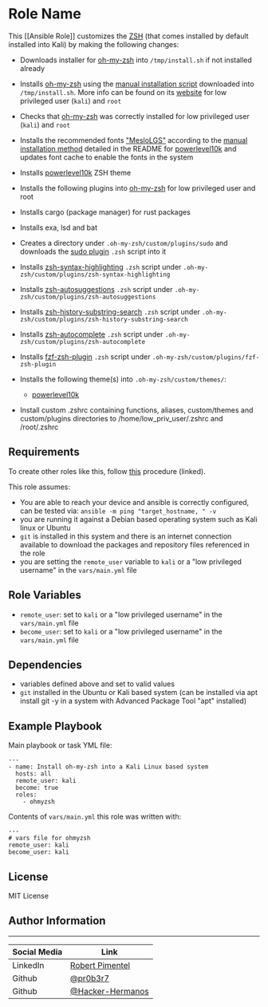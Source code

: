 Role Name
=========

This [[Ansible Role]] customizes the [ZSH](https://www.kali.org/tools/zsh/) (that comes installed by default installed into Kali) by making the following changes:
- Downloads installer for [oh-my-zsh](https://github.com/ohmyzsh/ohmyzsh) into `/tmp/install.sh` if not installed already
- Installs [oh-my-zsh](https://github.com/ohmyzsh/ohmyzsh) using the [manual installation script](https://github.com/ohmyzsh/ohmyzsh) downloaded into `/tmp/install.sh`. More info can be found on its [website](https://ohmyz.sh/) for low privileged user (`kali`) and `root`
- Checks that [oh-my-zsh](https://github.com/ohmyzsh/ohmyzsh) was correctly installed for low privileged user (`kali`) and `root`
- Installs the recommended fonts ["MesloLGS"](https://github.com/romkatv/powerlevel10k-media) according to the [manual installation method](https://github.com/romkatv/powerlevel10k) detailed in the README for [powerlevel10k](https://github.com/romkatv/powerlevel10k) and updates font cache to enable the fonts in the system
- Installs [powerlevel10k](https://github.com/romkatv/powerlevel10k) ZSH theme
- Installs the following plugins into [oh-my-zsh](https://github.com/ohmyzsh/ohmyzsh) for low privileged user and root
- Installs cargo (package manager) for rust packages
- Installs exa, lsd and bat
- Creates a directory under `.oh-my-zsh/custom/plugins/sudo` and downloads the [sudo plugin](https://github.com/ohmyzsh/ohmyzsh/tree/master/plugins/sudo) `.zsh` script into it
- Installs [zsh-syntax-highlighting](https://github.com/zsh-users/zsh-syntax-highlighting) `.zsh` script under `.oh-my-zsh/custom/plugins/zsh-syntax-highlighting`
- Installs [zsh-autosuggestions](https://github.com/zsh-users/zsh-autosuggestions.git) `.zsh` script under `.oh-my-zsh/custom/plugins/zsh-autosuggestions`
- Installs [zsh-history-substring-search](https://github.com/zsh-users/zsh-history-substring-search.git) `.zsh` script under `.oh-my-zsh/custom/plugins/zsh-history-substring-search`
- Installs [zsh-autocomplete](https://github.com/marlonrichert/zsh-autocomplete.git) `.zsh` script under `.oh-my-zsh/custom/plugins/zsh-autocomplete`
- Installs [fzf-zsh-plugin](https://github.com/unixorn/fzf-zsh-plugin.git) `.zsh` script under `.oh-my-zsh/custom/plugins/fzf-zsh-plugin`
- Installs the following theme(s) into `.oh-my-zsh/custom/themes/`:

  - [powerlevel10k](https://github.com/romkatv/powerlevel10k.git)

- Install custom .zshrc containing functions, aliases, custom/themes and custom/plugins directories to /home/low_priv_user/.zshrc and /root/.zshrc

Requirements
------------

To create other roles like this, follow [this](https://redhatgov.io/workshops/ansible_automation/exercise1.5/) procedure (linked).

This role assumes:

- You are able to reach your device and ansible is correctly configured, can be tested via: ` ansible -m ping "target_hostname, " -v `
- you are running it against a Debian based operating system such as Kali linux or Ubuntu
- `git` is installed in this system and there is an internet connection available to download the packages and repository files referenced in the role
- you are setting the `remote_user` variable to `kali` or a "low privileged username" in the `vars/main.yml` file

Role Variables
--------------

- `remote_user`: set to `kali` or a "low privileged username" in the `vars/main.yml` file
- `become_user`: set to `kali` or a "low privileged username" in the `vars/main.yml` file

Dependencies
------------

- variables defined above and set to valid values
- `git` installed in the Ubuntu or Kali based system (can be installed via apt install git -y in a system with Advanced Package Tool "apt" installed)

Example Playbook
----------------

Main playbook or task YML file:

```YML
---
- name: Install oh-my-zsh into a Kali Linux based system
  hosts: all
  remote_user: kali
  become: true
  roles:
    - ohmyzsh
```

Contents of `vars/main.yml` this role was written with:

```YML
---
# vars file for ohmyzsh
remote_user: kali
become_user: kali
```

## License

MIT License

## Author Information

-------

| Social Media | Link |
| --- | --- |
| LinkedIn | [Robert Pimentel](https://LinkedIn.com/in/pimentelrobert1) |
| Github | [@pr0b3r7](https://github.com/pr0b3r7) |
| Github | [@Hacker-Hermanos](https://github.com/Hacker-Hermanos) |
